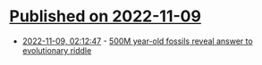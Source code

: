 # [Published on 2022-11-09](index.md)

* [2022-11-09, 02:12:47](https://news.ycombinator.com/item?id=33526831) - [500M year-old fossils reveal answer to evolutionary riddle](https://phys.org/news/2022-11-million-year-old-fossils-reveal-evolutionary.html)

